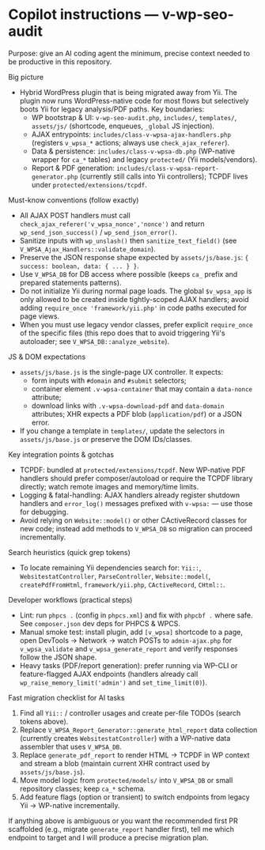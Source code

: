 # Copilot instructions — v-wp-seo-audit

Purpose: give an AI coding agent the minimum, precise context needed to be productive in this repository.

Big picture
- Hybrid WordPress plugin that is being migrated away from Yii. The plugin now runs WordPress-native code for most flows but selectively boots Yii for legacy analysis/PDF paths. Key boundaries:
  - WP bootstrap & UI: `v-wp-seo-audit.php`, `includes/`, `templates/`, `assets/js/` (shortcode, enqueues, `_global` JS injection).
  - AJAX entrypoints: `includes/class-v-wpsa-ajax-handlers.php` (registers `v_wpsa_*` actions; always use `check_ajax_referer`).
  - Data & persistence: `includes/class-v-wpsa-db.php` (WP-native wrapper for `ca_*` tables) and legacy `protected/` (Yii models/vendors).
  - Report & PDF generation: `includes/class-v-wpsa-report-generator.php` (currently still calls into Yii controllers); TCPDF lives under `protected/extensions/tcpdf`.

Must-know conventions (follow exactly)
- All AJAX POST handlers must call `check_ajax_referer('v_wpsa_nonce','nonce')` and return `wp_send_json_success()` / `wp_send_json_error()`.
- Sanitize inputs with `wp_unslash()` then `sanitize_text_field()` (see `V_WPSA_Ajax_Handlers::validate_domain`).
- Preserve the JSON response shape expected by `assets/js/base.js`: `{ success: boolean, data: { ... } }`.
- Use `V_WPSA_DB` for DB access where possible (keeps `ca_` prefix and prepared statements patterns).
- Do not initialize Yii during normal page loads. The global `$v_wpsa_app` is only allowed to be created inside tightly-scoped AJAX handlers; avoid adding `require_once 'framework/yii.php'` in code paths executed for page views.
- When you must use legacy vendor classes, prefer explicit `require_once` of the specific files (this repo does that to avoid triggering Yii's autoloader; see `V_WPSA_DB::analyze_website`).

JS & DOM expectations
- `assets/js/base.js` is the single-page UX controller. It expects:
  - form inputs with `#domain` and `#submit` selectors;
  - container element `.v-wpsa-container` that may contain a `data-nonce` attribute;
  - download links with `.v-wpsa-download-pdf` and `data-domain` attributes; XHR expects a PDF blob (`application/pdf`) or a JSON error.
- If you change a template in `templates/`, update the selectors in `assets/js/base.js` or preserve the DOM IDs/classes.

Key integration points & gotchas
- TCPDF: bundled at `protected/extensions/tcpdf`. New WP-native PDF handlers should prefer composer/autoload or require the TCPDF library directly; watch remote images and memory/time limits.
- Logging & fatal-handling: AJAX handlers already register shutdown handlers and `error_log()` messages prefixed with `v-wpsa:` — use those for debugging.
- Avoid relying on `Website::model()` or other CActiveRecord classes for new code; instead add methods to `V_WPSA_DB` so migration can proceed incrementally.

Search heuristics (quick grep tokens)
- To locate remaining Yii dependencies search for: `Yii::`, `WebsitestatController`, `ParseController`, `Website::model(`, `createPdfFromHtml`, `framework/yii.php`, `CActiveRecord`, `CHtml::`.

Developer workflows (practical steps)
- Lint: run `phpcs .` (config in `phpcs.xml`) and fix with `phpcbf .` where safe. See `composer.json` dev deps for PHPCS & WPCS.
- Manual smoke test: install plugin, add `[v_wpsa]` shortcode to a page, open DevTools → Network → watch POSTs to `admin-ajax.php` for `v_wpsa_validate` and `v_wpsa_generate_report` and verify responses follow the JSON shape.
- Heavy tasks (PDF/report generation): prefer running via WP-CLI or feature-flagged AJAX endpoints (handlers already call `wp_raise_memory_limit('admin')` and `set_time_limit(0)`).

Fast migration checklist for AI tasks
1. Find all `Yii::` / controller usages and create per-file TODOs (search tokens above).
2. Replace `V_WPSA_Report_Generator::generate_html_report` data collection (currently creates `WebsitestatController`) with a WP-native data assembler that uses `V_WPSA_DB`.
3. Replace `generate_pdf_report` to render HTML → TCPDF in WP context and stream a blob (maintain current XHR contract used by `assets/js/base.js`).
4. Move model logic from `protected/models/` into `V_WPSA_DB` or small repository classes; keep `ca_*` schema.
5. Add feature flags (option or transient) to switch endpoints from legacy Yii → WP-native incrementally.

If anything above is ambiguous or you want the recommended first PR scaffolded (e.g., migrate `generate_report` handler first), tell me which endpoint to target and I will produce a precise migration plan.
